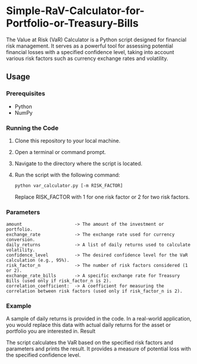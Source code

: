 # Simple-RaV-Calculator-for-Portfolio-or-Treasury-Bills
The Value at Risk (VaR) Calculator is a Python script designed for financial risk management. It serves as a powerful tool for assessing potential financial losses with a specified confidence level, taking into account various risk factors such as currency exchange rates and volatility.

## Usage

### Prerequisites

- Python
- NumPy 

### Running the Code

1. Clone this repository to your local machine.

2. Open a terminal or command prompt.

3. Navigate to the directory where the script is located.

4. Run the script with the following command:

   ```bash
   python var_calculator.py [-m RISK_FACTOR]
   ```

    Replace RISK_FACTOR with 1 for one risk factor or 2 for two risk factors.

### Parameters

    amount                    -> The amount of the investment or portfolio.
    exchange_rate             -> The exchange rate used for currency conversion.
    daily_returns             -> A list of daily returns used to calculate volatility.
    confidence_level          -> The desired confidence level for the VaR calculation (e.g., 95%).
    risk_factor_n             -> The number of risk factors considered (1 or 2).
    exchange_rate_bills       -> A specific exchange rate for Treasury Bills (used only if risk_factor_n is 2).
    correlation_coefficient:  -> A coefficient for measuring the correlation between risk factors (used only if risk_factor_n is 2).

### Example

A sample of daily returns is provided in the code. In a real-world application, you would replace this data with actual daily returns for the asset or portfolio you are interested in.
Result

The script calculates the VaR based on the specified risk factors and parameters and prints the result. It provides a measure of potential loss with the specified confidence level.
